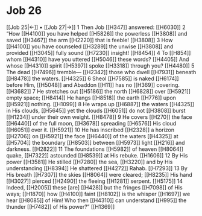 # Job 26
[[Job 25|←]] • [[Job 27|→]]
1 Then Job [[H347]] answered: [[H6030]] 
2 “How [[H4100]] you have helped [[H5826]] the powerless [[H3808]] and saved [[H3467]] the arm [[H2220]] that is feeble! [[H3808]] 
3 How [[H4100]] you have counseled [[H3289]] the unwise [[H3808]] and provided [[H3045]] fully sound [[H7230]] insight! [[H8454]] 
4 To [[H854]] whom [[H4310]] have you uttered [[H5046]] these words? [[H4405]] And whose [[H4310]] spirit [[H5397]] spoke [[H3318]] through you? [[H4480]] 
5 The dead [[H7496]] tremble— [[H2342]] those who dwell [[H7931]] beneath [[H8478]] the waters. [[H4325]] 
6 Sheol [[H7585]] is naked [[H6174]] before Him, [[H5048]] and Abaddon [[H11]] has no [[H369]] covering. [[H3682]] 
7 He stretches out [[H5186]] the north [[H6828]] over [[H5921]] empty space; [[H8414]] He hangs [[H8518]] the earth [[H776]] upon [[H5921]] nothing. [[H1099]] 
8 He wraps up [[H6887]] the waters [[H4325]] in His clouds, [[H5645]] yet the clouds [[H6051]] do not [[H3808]] burst [[H1234]] under their own weight. [[H8478]] 
9 He covers [[H270]] the face [[H6440]] of the full moon, [[H3678]] spreading [[H6576]] His cloud [[H6051]] over it. [[H5921]] 
10 He has inscribed [[H2328]] a horizon [[H2706]] on [[H5921]] the face [[H6440]] of the waters [[H4325]] at [[H5704]] the boundary [[H8503]] between [[H5973]] light [[H216]] and darkness. [[H2822]] 
11 The foundations [[H5982]] of heaven [[H8064]] quake, [[H7322]] astounded [[H8539]] at His rebuke. [[H1606]] 
12 By His power [[H3581]] He stilled [[H7280]] the sea, [[H3220]] and by His understanding [[H8394]] He shattered [[H4272]] Rahab. [[H7293]] 
13 By His breath [[H7307]] the skies [[H8064]] were cleared; [[H8235]] His hand [[H3027]] pierced [[H2490]] the fleeing [[H1281]] serpent. [[H5175]] 
14 Indeed, [[H2005]] these [are] [[H428]] but the fringes [[H7098]] of His ways; [[H1870]] how [[H4100]] faint [[H8102]] is the whisper [[H1697]] we hear [[H8085]] of Him!  Who then [[H4310]] can understand [[H995]] the thunder [[H7482]] of His power?” [[H1369]] 
